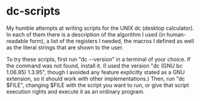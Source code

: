 # dc-scripts
My humble attempts at writing scripts for the UNIX dc (desktop calculator).
In each of them there is a description of the algorithm I used (in human-readable form), a list of the registers I needed, the macros I defined as well as the literal strings that are shown to the user.

To try these scripts, first run "dc --version" in a terminal of your choice. If the command was not found, install it. (I used the version "dc (GNU bc 1.06.95) 1.3.95", though I avoided any feature explicitly stated as a GNU extension, so it should work with other implementations.) Then, run "dc $FILE", changing $FILE with the script you want to run, or give that script execution rights and execute it as an ordinary program.
